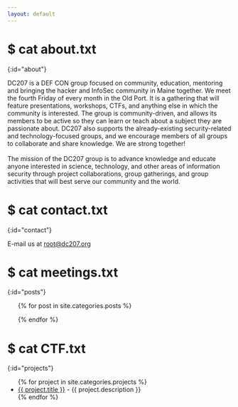 ```yaml
---
layout: default
---
```


# $ cat about.txt
{:id="about"}

DC207 is a DEF CON group focused on community, education, mentoring and bringing the hacker and InfoSec community in Maine together. We meet the fourth Friday of every month in the Old Port. It is a gathering that will feature presentations, workshops, CTFs, and anything else in which the community is interested. The group is community-driven, and allows its members to be active so they can learn or teach about a subject they are passionate about. DC207 also supports the already-existing security-related and technology-focused groups, and we encourage members of all groups to collaborate and share knowledge. We are strong together!
<br><br>
The mission of the DC207 group is to advance knowledge and educate anyone interested in science, technology, and other areas of information security through project collaborations, group gatherings, and group activities that will best serve our community and the world.

# $ cat contact.txt
{:id="contact"}

E-mail us at root@dc207.org

# $ cat meetings.txt
{:id="posts"}

<ul>
{% for post in site.categories.posts %}

{% endfor %}
</ul>

# $ cat CTF.txt
{:id="projects"}

<ul>
{% for project in site.categories.projects %}
<li><a href="{{ project.link }}">{{ project.title }}</a> - {{ project.description }}</li>
{% endfor %}
</ul>

